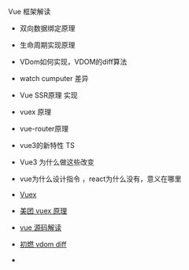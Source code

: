 Vue 框架解读

- 双向数据绑定原理
- 生命周期实现原理
- VDom如何实现，VDOM的diff算法
- watch cumputer 差异
- Vue SSR原理 实现
- vuex 原理
- vue-router原理
- vue3的新特性 TS
- Vue3 为什么做这些改变
- vue为什么设计指令 ，react为什么没有，意义在哪里



 - [Vuex](https://vuex.vuejs.org/zh/)
 - [美团 vuex 原理](https://tech.meituan.com/2017/04/27/vuex-code-analysis.html)
 - [vue 源码解读](https://ustbhuangyi.github.io/vue-analysis/v2/prepare/)
 - [初燃 vdom diff](https://www.zhihu.com/people/lin-chu-ran-14)



- 